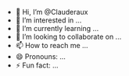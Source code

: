- 👋 Hi, I’m @Clauderaux
- 👀 I’m interested in ...
- 🌱 I’m currently learning ...
- 💞️ I’m looking to collaborate on ...
- 📫 How to reach me ...
- 😄 Pronouns: ...
- ⚡ Fun fact: ...

<!---
Clauderaux/Clauderaux is a ✨ special ✨ repository because its `README.md` (this file) appears on your GitHub profile.
You can click the Preview link to take a look at your changes.
--->
